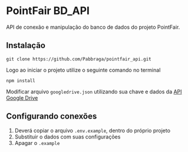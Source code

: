 # PointFair BD_API

API de conexão e manipulação do banco de dados do projeto PointFair.

## Instalação

```
git clone https://github.com/Pabbraga/pointfair_api.git
```

Logo ao iniciar o projeto utilize o seguinte comando no terminal

```
npm install
```
Modificar arquivo ``googledrive.json`` utilizando sua chave e dados da [API Google Drive](https://developers.google.com/drive/api/guides/about-sdk?hl=pt-br)  

## Configurando conexões

1. Deverá copiar o arquivo ``.env.example``, dentro do próprio projeto
2. Substituir o dados com suas configurações
3. Apagar o ``.example``
